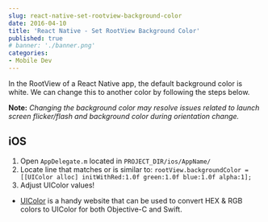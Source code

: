 ```yaml
---
slug: react-native-set-rootview-background-color
date: 2016-04-10
title: 'React Native - Set RootView Background Color'
published: true
# banner: './banner.png'
categories:
- Mobile Dev
---
```


In the RootView of a React Native app, the default background color is white. We can change this to another color by following the steps below.

**Note:** _Changing the background color may resolve issues related to launch screen flicker/flash and background color during orientation change._

## iOS

1. Open `AppDelegate.m` located in `PROJECT_DIR/ios/AppName/`
2. Locate line that matches or is similar to:
        `rootView.backgroundColor = [[UIColor alloc] initWithRed:1.0f green:1.0f blue:1.0f alpha:1];`
3. Adjust UIColor values!
  - [UIColor](http://uicolor.xyz/) is a handy website that can be used to convert HEX & RGB colors to UIColor for both Objective-C and Swift.
